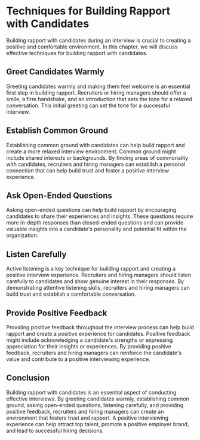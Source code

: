 Techniques for Building Rapport with Candidates
===========================================================================================

Building rapport with candidates during an interview is crucial to creating a positive and comfortable environment. In this chapter, we will discuss effective techniques for building rapport with candidates.

Greet Candidates Warmly
-----------------------

Greeting candidates warmly and making them feel welcome is an essential first step in building rapport. Recruiters or hiring managers should offer a smile, a firm handshake, and an introduction that sets the tone for a relaxed conversation. This initial greeting can set the tone for a successful interview.

Establish Common Ground
-----------------------

Establishing common ground with candidates can help build rapport and create a more relaxed interview environment. Common ground might include shared interests or backgrounds. By finding areas of commonality with candidates, recruiters and hiring managers can establish a personal connection that can help build trust and foster a positive interview experience.

Ask Open-Ended Questions
------------------------

Asking open-ended questions can help build rapport by encouraging candidates to share their experiences and insights. These questions require more in-depth responses than closed-ended questions and can provide valuable insights into a candidate's personality and potential fit within the organization.

Listen Carefully
----------------

Active listening is a key technique for building rapport and creating a positive interview experience. Recruiters and hiring managers should listen carefully to candidates and show genuine interest in their responses. By demonstrating attentive listening skills, recruiters and hiring managers can build trust and establish a comfortable conversation.

Provide Positive Feedback
-------------------------

Providing positive feedback throughout the interview process can help build rapport and create a positive experience for candidates. Positive feedback might include acknowledging a candidate's strengths or expressing appreciation for their insights or experiences. By providing positive feedback, recruiters and hiring managers can reinforce the candidate's value and contribute to a positive interviewing experience.

Conclusion
----------

Building rapport with candidates is an essential aspect of conducting effective interviews. By greeting candidates warmly, establishing common ground, asking open-ended questions, listening carefully, and providing positive feedback, recruiters and hiring managers can create an environment that fosters trust and rapport. A positive interviewing experience can help attract top talent, promote a positive employer brand, and lead to successful hiring decisions.
